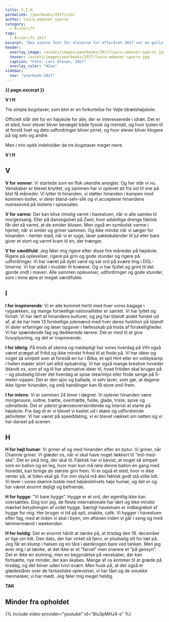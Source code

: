 ```yaml
---
title: V.I.H.
permalink: /yearbooks/2017/vih/
author: laura_wobeser_sparre
category:
  - Årsskrift
tags:
  - Årsskrift 2017
excerpt: "Den sidste fest for eleverne for efteråret 2017 var en gallafest. Højskoleelev, Laura Wobeser Sparre, holdt tale, hvor hun satte ord på, hvad V.I.H. står for."
header:
  overlay_image: /assets/images/yearbooks/2017/laura-wobeser-sparre.jpg
  teaser: /assets/images/yearbooks/2017/laura-wobeser-sparre.jpg
  caption: "Foto: Lars Olesen, 2017"
  overlay_color: "#2ae"
sidebar:
  nav: "yearbook-2017"
---
```


**{{ page.excerpt }}**

**V I H**.

Tre simple bogstaver, som blot er en forkortelse for Vejle Idrætshøjskole.

Officielt står det for en højskole for alle, der er interesserede i idræt. Det er et sted, hvor elever bliver bevæget både fysisk og mentalt, og hvor lysten til at forstå livet og dets udfordringer bliver pirret, og hvor elever bliver klogere på sig selv og andre.

Men i min optik indeholder de tre bogstaver meget mere.

**V I H**

## V

**V for venner**: Vi startede som en flok ukendte ansigter. Og her står vi nu. Venskaber er blevet knyttet, og sammen har vi oplevet alt fra sol til sne på blot få måneder. Vi lytter til hinanden, vi støtter hinanden i kampen mod kommen-boller, vi deler bland-selv-slik og vi accepterer hinandens numsesved på stolene i spisesalen.

**V for varme**: Der kan blive rimelig varmt i havestuen, når vi alle samles til morgensang. Eller på dansegulvet på Zwei, hvor adskillige drenge faktisk får det så varmt, at de smider blusen. Men også en symbolsk varme i hjertet, når vi smiler og griner sammen. Og ikke mindst når vi sørger for hinanden – henter mad, når vi er syge, laver pakkekalender til jul eller bare giver et stort og varmt kram til en, der trænger. 

**V for værdifuld**: Jeg føler mig rigere efter disse fire måneder på højskole. Rigere på oplevelser, rigere på grin og gode stunder og rigere på udfordringer. Vi har været på dybt vand og sat ord på svære ting i DGL-timerne. Vi har stået i mudder til knæene. Og vi har fjollet og grint til det gjorde ondt i maven. Alle sammen oplevelser, udfordringer og gode stunder, som i mine øjne er meget værdifulde.

## I

**I for inspirerende**: Vi er alle kommet hertil med hver vores bagage i rygsækken, og mange forskellige nationaliteter er samlet. Vi har lyttet og fortalt. Vi har lært af hinandens kulturer, og jeg har blandt andet fundet ud af, at de har hele 13 forskellige julemænd med hver deres funktion på Island! Vi deler erfaringer og løser opgaver i fællesskab på trods af forskelligheder. Vi har spændende fag og dedikerede lærere. Det er med til at give livsoplysning, og det er inspirerende.  

**I for idérig**: På trods af skema og mødepligt har vores hverdag på VIH også været præget af fritid og ikke mindst frihed til at finde på. Vi har idéer og noget så simpelt som at foreslå en tur i Bilka, et spil Hint eller en volleykamp i hallen møder stort set altid opbakning. Vi har også mange kreative hoveder iblandt os, som af og til har alternative idéer til, hvad fritiden skal bruges på – og pludselig bliver det hverdag at spise stearinlys eller finde senge på 5-meter-vippen. Det er den sjov og ballade, vi selv laver, som gør, at dagene ikke ligner hinanden, og små handlinger kan få store smil frem.

**I for intens**: Vi er sammen 24 timer i døgnet. Vi oplever hinanden være morgensure, sultne, trætte, overtrætte, fulde, glade, triste, sjove og udmattede. Det er yderst grænseoverskridende og intenst at starte på højskole. Fra dag ét er vi blevet vi kastet ud i skøre og udfordrende aktiviteter. Vi har været på speeddating, vi er blevet vækket om natten og vi har danset på scenen. 

## H

**H for højt humør**: Vi griner af og med hinanden efter en bytur. Vi griner, når Channie griner. Vi glæder os, når vi skal have noget lækkert til "ind-med-ske". Det er små ting, der skal til. Faktisk har vi bevist, at noget så simpelt som en ballon og en leg, hvor man kun må røre denne ballon én gang med hovedet, kan bringe de største grin frem.
Vi er også et sted, hvor vi ikke venter på, at tiden skal gå. For min skyld må den faktisk godt stå stille lidt. Vi lever i vores skønne boble med højskolelivets høje humør, og det er og har været enormt dejligt og befriende.

**H for hygge**: ”Vi bare hygge”. Hygge er et ord, der egentlig ikke kan oversættes. Dog tror jeg, de fleste internationale har lært og ikke mindst mærket betydningen af ordet hygge. Særligt havestuen er indbegrebet af hygge for mig. Her bruger vi tid på spil, snakke, café. Vi hygger i havestuen efter fag, med øl inden vi skal i byen, om aftenen inden vi går i seng og med tømmermænd i weekenden.

**H for heldig**: Det er enormt hårdt at tænke på, at tirsdag den 19. december er lige om lidt. Den dato, der har virket så fjern, er pludselig _alt_ for tæt på. Jeg får en klump i halsen og en tåre i øjenkrogen bare ved tanken. Men jeg øver mig i at tænke, at det ikke er et ”farvel” men snarere et ”på gensyn”. Det er ikke en slutning, men en begyndelse på venskaber, der kan fortsætte, nye minder, der kan skabes. Mange af os kommer til at græde på tirsdag, og det bliver uden tvivl svært. Men husk på, at det også er glædestårer over de fantastiske oplevelser, vi har fået og de smukke mennesker, vi har mødt. Jeg føler mig meget heldig.

**TAK**

## Minder fra opholdet

{% include video provider="youtube" id="8iu3pMHJ4-s" %}
